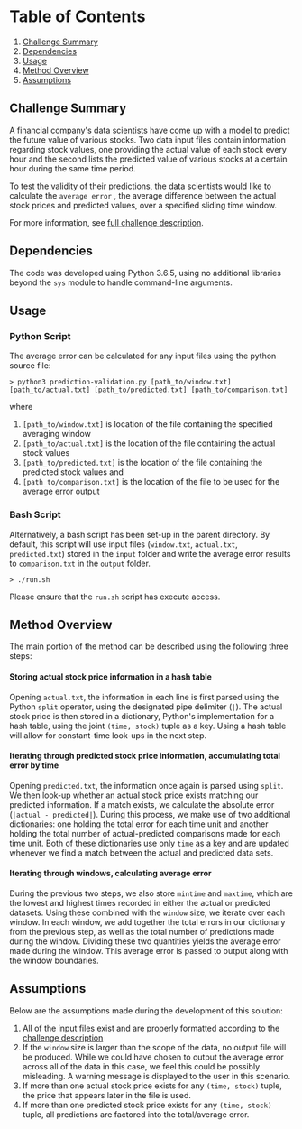 # Table of Contents
1. [Challenge Summary](README.md#challenge-summary)
1. [Dependencies](README.md#dependencies)
1. [Usage](README.md#usage)
1. [Method Overview](README.md#method-overview)
1. [Assumptions](README.md#assumptions)


## Challenge Summary

A financial company's data scientists have come up with a model to predict the future value of various stocks. Two data input files contain information regarding stock values, one providing the actual value of each stock every hour and the second lists the predicted value of various stocks at a certain hour during the same time period.

To test the validity of their predictions, the data scientists would like to calculate the `average error` , the average difference between the actual stock prices and predicted values, over a specified sliding time window.

For more information, see [full challenge description](https://github.com/InsightDataScience/prediction-validation).

## Dependencies

The code was developed using Python 3.6.5, using no additional libraries beyond the `sys` module to handle command-line arguments. 

## Usage

### Python Script
The average error can be calculated for any input files using the python source file:

```
> python3 prediction-validation.py [path_to/window.txt] [path_to/actual.txt] [path_to/predicted.txt] [path_to/comparison.txt]
```
where

1. `[path_to/window.txt]` is location of the file containing the specified averaging window
1. `[path_to/actual.txt]` is the location of the file containing the actual stock values
1. `[path_to/predicted.txt]` is the location of the file containing the predicted stock values and
1. `[path_to/comparison.txt]` is the location of the file to be used for the average error output

### Bash Script 
Alternatively, a bash script has been set-up in the parent directory.  By default, this script will use input files (`window.txt`, `actual.txt`, `predicted.txt`) stored in the `input` folder and write the average error results to `comparison.txt` in the `output` folder.

```
> ./run.sh
```

Please ensure that the `run.sh` script has execute access.

## Method Overview

The main portion of the method can be described using the following three steps:

#### Storing actual stock price information in a hash table

Opening `actual.txt`, the information in each line is first parsed using the Python `split` operator, using the designated pipe delimiter (`|`).  The actual stock price is then stored in a dictionary, Python's implementation for a hash table, using the joint `(time, stock)` tuple as a key.  Using a hash table will allow for constant-time look-ups in the next step.

#### Iterating through predicted stock price information, accumulating total error by time

Opening `predicted.txt`, the information once again is parsed using `split`. We then look-up whether an actual stock price exists matching our predicted information.  If a match exists, we calculate the absolute error (`|actual - predicted|`).  During this process, we make use of two additional dictionaries: one holding the total error for each time unit and another holding the total number of actual-predicted comparisons made for each time unit. Both of these dictionaries use only `time` as a key and are updated whenever we find a match between the actual and predicted data sets.

#### Iterating through windows, calculating average error

During the previous two steps, we also store `mintime` and `maxtime`, which are the lowest and highest times recorded in either the actual or predicted datasets.  Using these combined with the `window` size, we iterate over each window.  In each window, we add together the total errors in our dictionary from the previous step, as well as the total number of predictions made during the window.  Dividing these two quantities yields the average error made during the window.  This average error is passed to output along with the window boundaries.

## Assumptions

Below are the assumptions made during the development of this solution:

1. All of the input files exist and are properly formatted according to the [challenge description](https://github.com/InsightDataScience/prediction-validation)
1. If the `window` size is larger than the scope of the data, no output file will be produced.  While we could have chosen to output the average error across all of the data in this case, we feel this could be possibly misleading.  A warning message is displayed to the user in this scenario.
1. If more than one actual stock price exists for any `(time, stock)` tuple, the price that appears later in the file is used.
1. If more than one predicted stock price exists for any `(time, stock)` tuple, all predictions are factored into the total/average error.
